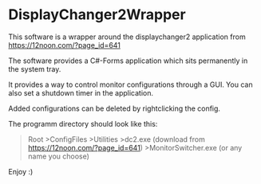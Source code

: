 # DisplayChanger2Wrapper

This software is a wrapper around the displaychanger2 application from https://12noon.com/?page_id=641

The software provides a C#-Forms application which sits permanently in the system tray.

It provides a way to control monitor configurations through a GUI.
You can also set a shutdown timer in the application.

Added configurations can be deleted by rightclicking the config.

The programm directory should look like this:

>Root
    >ConfigFiles
    >Utilities
        >dc2.exe (download from https://12noon.com/?page_id=641)
    >MonitorSwitcher.exe (or any name you choose)

Enjoy :)

